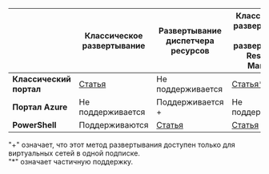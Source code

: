 | | **Классическое развертывание** | **Развертывание диспетчера ресурсов** | **Классическое развертывание и развертывание Resource Manager** |
|----------------------------------------|-------------|----------------------|---------------------------------|
| **Классический портал** | [Статья](../articles/vpn-gateway/virtual-networks-configure-vnet-to-vnet-connection.md) | Не поддерживается | [Статья*](../articles/vpn-gateway/vpn-gateway-connect-different-deployment-models-portal.md) |
| **Портал Azure** | Не поддерживается | Поддерживается + | Не поддерживается |
| **PowerShell** | Поддерживаются | [Статья](../articles/vpn-gateway/vpn-gateway-vnet-vnet-rm-ps.md) | [Статья](../articles/vpn-gateway/vpn-gateway-connect-different-deployment-models-powershell.md)

"+" означает, что этот метод развертывания доступен только для виртуальных сетей в одной подписке.<br> "*" означает частичную поддержку.

<!---HONumber=AcomDC_0831_2016-->